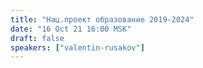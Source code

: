 ```yaml
---
title: "Нац.проект образование 2019-2024"
date: "16 Oct 21 16:00 MSK"
draft: false
speakers: ["valentin-rusakov"]
---
```

